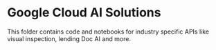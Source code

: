 # Google Cloud AI Solutions

This folder contains code and notebooks for industry specific APIs like visual inspection, lending Doc AI and more.
